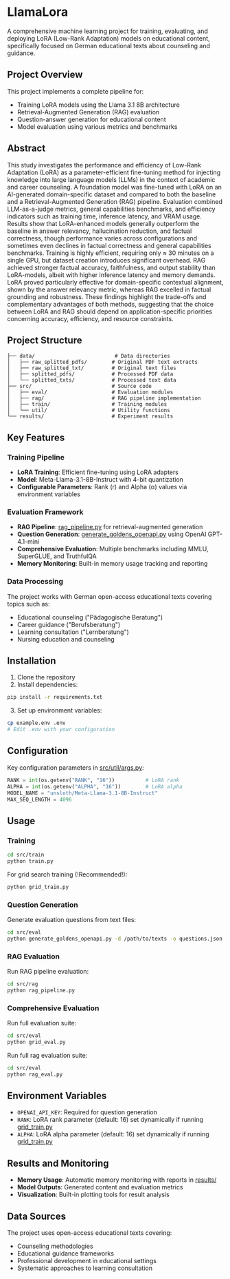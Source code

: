 # LlamaLora

A comprehensive machine learning project for training, evaluating, and deploying LoRA (Low-Rank Adaptation) models on educational content, specifically focused on German educational texts about counseling and guidance.

## Project Overview

This project implements a complete pipeline for:
- Training LoRA models using the Llama 3.1 8B architecture
- Retrieval-Augmented Generation (RAG) evaluation
- Question-answer generation for educational content
- Model evaluation using various metrics and benchmarks

## Abstract

This study investigates the performance and efficiency of Low-Rank Adaptation (LoRA) as a parameter-efficient fine-tuning method for injecting knowledge into large language models (LLMs) in the context of academic and career counseling. A foundation model was fine-tuned with LoRA on an AI-generated domain-specific dataset and compared to both the baseline and a Retrieval-Augmented Generation (RAG) pipeline. Evaluation combined LLM-as-a-judge metrics, general capabilities benchmarks, and efficiency indicators such as training time, inference latency, and VRAM usage. Results show that LoRA-enhanced models generally outperform the baseline in answer relevancy, hallucination reduction, and factual correctness, though performance varies across configurations and sometimes even declines in factual correctness and general capabilities benchmarks. Training is highly efficient, requiring only $\approx$ 30 minutes on a single GPU, but dataset creation introduces significant overhead. RAG achieved stronger factual accuracy, faithfulness, and output stability than LoRA-models, albeit with higher inference latency and memory demands. LoRA proved particularly effective for domain-specific contextual alignment, shown by the answer relevancy metric, whereas RAG excelled in factual grounding and robustness. These findings highlight the trade-offs and complementary advantages of both methods, suggesting that the choice between LoRA and RAG should depend on application-specific priorities concerning accuracy, efficiency, and resource constraints.

## Project Structure

```
├── data/                          # Data directories
│   ├── raw_splitted_pdfs/        # Original PDF text extracts
│   ├── raw_splitted_txt/         # Original text files
│   ├── splitted_pdfs/            # Processed PDF data
│   └── splitted_txts/            # Processed text data
├── src/                          # Source code
│   ├── eval/                     # Evaluation modules
│   ├── rag/                      # RAG pipeline implementation
│   ├── train/                    # Training modules
│   └── util/                     # Utility functions
└── results/                      # Experiment results
```

## Key Features

### Training Pipeline
- **LoRA Training**: Efficient fine-tuning using LoRA adapters
- **Model**: Meta-Llama-3.1-8B-Instruct with 4-bit quantization
- **Configurable Parameters**: Rank (r) and Alpha (α) values via environment variables

### Evaluation Framework
- **RAG Pipeline**: [rag_pipeline.py](src/rag/rag_pipeline.py) for retrieval-augmented generation
- **Question Generation**: [generate_goldens_openapi.py](src/eval/generate_goldens_openapi.py) using OpenAI GPT-4.1-mini
- **Comprehensive Evaluation**: Multiple benchmarks including MMLU, SuperGLUE, and TruthfulQA
- **Memory Monitoring**: Built-in memory usage tracking and reporting

### Data Processing
The project works with German open-access educational texts covering topics such as:
- Educational counseling ("Pädagogische Beratung")
- Career guidance ("Berufsberatung")
- Learning consultation ("Lernberatung")
- Nursing education and counseling

## Installation

1. Clone the repository
2. Install dependencies:
```bash
pip install -r requirements.txt
```

3. Set up environment variables:
```bash
cp example.env .env
# Edit .env with your configuration
```

## Configuration

Key configuration parameters in [src/util/args.py](src/util/args.py):

```python
RANK = int(os.getenv("RANK", "16"))          # LoRA rank
ALPHA = int(os.getenv("ALPHA", "16"))        # LoRA alpha
MODEL_NAME = "unsloth/Meta-Llama-3.1-8B-Instruct"
MAX_SEQ_LENGTH = 4096
```

## Usage

### Training

```bash
cd src/train
python train.py
```

For grid search training (!Recommended!):
```bash
python grid_train.py
```

### Question Generation

Generate evaluation questions from text files:

```bash
cd src/eval
python generate_goldens_openapi.py -d /path/to/texts -o questions.json --api-key YOUR_OPENAI_KEY
```

### RAG Evaluation

Run RAG pipeline evaluation:

```bash
cd src/rag
python rag_pipeline.py
```

### Comprehensive Evaluation

Run full evaluation suite:

```bash
cd src/eval
python grid_eval.py
```

Run full rag evaluation suite:

```bash
cd src/eval
python rag_eval.py
```

## Environment Variables

- `OPENAI_API_KEY`: Required for question generation
- `RANK`: LoRA rank parameter (default: 16) set dynamically if running [grid_train.py](src/train/grid_train.py)
- `ALPHA`: LoRA alpha parameter (default: 16) set dynamically if running [grid_train.py](src/train/grid_train.py)

## Results and Monitoring

- **Memory Usage**: Automatic memory monitoring with reports in [results/](results/)
- **Model Outputs**: Generated content and evaluation metrics
- **Visualization**: Built-in plotting tools for result analysis

## Data Sources

The project uses open-access educational texts covering:
- Counseling methodologies
- Educational guidance frameworks
- Professional development in educational settings
- Systematic approaches to learning consultation
